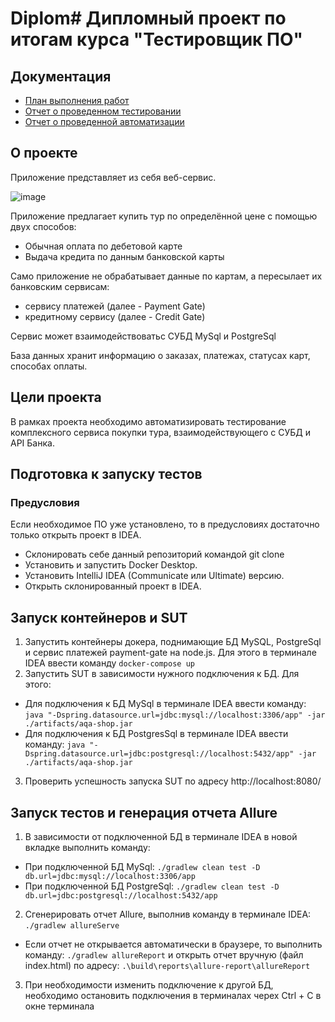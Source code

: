 # Diplom# Дипломный проект по итогам курса "Тестировщик ПО"

## Документация

* [План выполнения работ](https://github.com/Karyyyyy/Diplom/blob/main/Reporting/Plan.md)
* [Отчет о проведенном тестировании](https://github.com/Karyyyyy/Diplom/blob/main/Reporting/Report.md)
* [Отчет о проведенной автоматизации](https://github.com/Karyyyyy/Diplom/blob/main/Reporting/Summary.md)


## О проекте
Приложение представляет из себя веб-сервис.

![image](https://github.com/netology-code/qa-diploma/blob/master/pic/service.png)

Приложение предлагает купить тур по определённой цене с помощью двух способов:

* Обычная оплата по дебетовой карте
* Выдача кредита по данным банковской карты

Само приложение не обрабатывает данные по картам, а пересылает их банковским сервисам:

* сервису платежей (далее - Payment Gate)
* кредитному сервису (далее - Credit Gate)

Сервис может взаимодействоватьс СУБД  MySql и PostgreSql

База данных хранит информацию о заказах, платежах, статусах карт, способах оплаты.

## Цели проекта

В рамках проекта необходимо автоматизировать тестирование комплексного сервиса покупки тура, взаимодействующего с СУБД и API Банка.

## Подготовка к запуску тестов

### Предусловия

Если необходимое ПО уже установлено, то в предусловиях достаточно только открыть проект в IDEA.

* Склонировать себе данный репозиторий командой git clone
* Установить и запустить Docker Desktop.
* Установить IntelliJ IDEA (Communicate или Ultimate) версию.
* Открыть склонированный проект в IDEA.

## Запуск контейнеров и SUT
1. Запустить контейнеры докера, поднимающие БД MySQL, PostgreSql и сервис платежей payment-gate на node.js. Для этого в терминале IDEA ввести команду ```docker-compose up ```
2. Запустить SUT в зависимости нужного подключения к БД. Для этого:
* Для подключения к БД MySql в терминале IDEA ввести команду: ```java "-Dspring.datasource.url=jdbc:mysql://localhost:3306/app" -jar ./artifacts/aqa-shop.jar```
* Для подключения к БД PostgresSql в терминале IDEA ввести команду: ```java "-Dspring.datasource.url=jdbc:postgresql://localhost:5432/app" -jar ./artifacts/aqa-shop.jar```
3. Проверить успешность запуска SUT по адресу http://localhost:8080/

## Запуск тестов и генерация отчета Allure

1. В зависимости от подключенной БД в терминале IDEA в новой вкладке выполнить команду:
* При подключенной БД MySql: ```./gradlew clean test -D db.url=jdbc:mysql://localhost:3306/app```
* При подключенной БД PostgreSql: ```./gradlew clean test -D db.url=jdbc:postgresql://localhost:5432/app```
2. Сгенерировать отчет Allure, выполнив команду в терминале IDEA: ```./gradlew allureServe```
* Если отчет не открывается автоматически в браузере, то выполнить команду: ```./gradlew allureReport``` и открыть отчет вручную (файл index.html) по адресу: ```.\build\reports\allure-report\allureReport```
3. При необходимости изменить подключение к другой БД, необходимо остановить подключения в терминалах черех Ctrl + C в окне терминала

